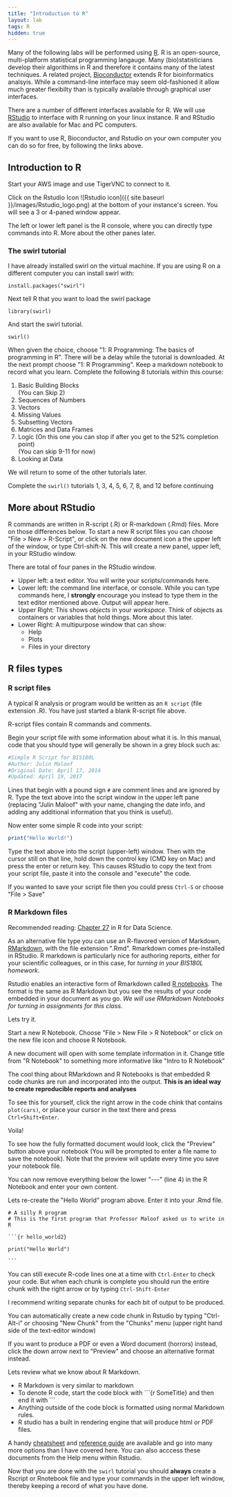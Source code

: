 ```yaml
---
title: "Introduction to R"
layout: lab
tags: R
hidden: true
---
```





Many of the following labs will be performed using [R](http://www.r-project.org/).  R is an open-source, multi-platform statistical programming langauge.  Many (bio)statisticians develop their algorithims in R and therefore it contains many of the latest techniques.  A related project, [Bioconductor](http://www.bioconductor.org/) extends R for bioinformatics analsyis.  While a command-line interface may seem old-fashioned it allow much greater flexibilty than is typically available through graphical user interfaces.

There are a number of different interfaces available for R.  We will use [RStudio](http://www.rstudio.com/ide/) to interface with R running on your linux instance.  R and RStudio are also available for Mac and PC computers.

If you want to use R, Bioconductor, and Rstudio on your own computer you can do so for free, by following the links above.

## Introduction to R

Start your AWS image and use TigerVNC to connect to it.

Click on the Rstudio Icon ![Rstudio icon]({{ site.baseurl }}/images/Rstudio_logo.png) at the bottom of your instance's screen.
You will see a 3 or 4-paned window appear.

The left or lower left panel is the R console, where you can directly type commands into R.  More about the other panes later.

### The swirl tutorial

I have already installed swirl on the virtual machine.  If you are using R on a different computer you can install swirl with:

    install.packages("swirl")

Next tell R that you want to load the swirl package

    library(swirl)

And start the swirl tutorial.

    swirl()

When given the choice, choose "1: R Programming: The basics of programming in R".  There will be a delay while the tutorial is downloaded.  At the next prompt choose "1: R Programming".  Keep a markdown notebook to record what you learn.  Complete the following 8 tutorials within this course:

1) Basic Building Blocks  
(You can Skip 2)  
3) Sequences of Numbers  
4) Vectors  
5) Missing Values  
6) Subsetting Vectors  
7) Matrices and Data Frames  
8) Logic (On this one you can stop if after you get to the 52% completion point)  
(You can skip 9-11 for now)  
12) Looking at Data   

We will return to some of the other tutorials later.

Complete the `swirl()` tutorials 1, 3, 4, 5, 6, 7, 8, and 12 before continuing

## More about RStudio

R commands are written in R-script (.R) or R-markdown (.Rmd) files.  More on those differences below. To start a new R script files you can choose "File > New > R-Script", or click on the new document icon a the upper left of the window, or type Ctrl-shift-N.  This will create a new panel, upper left, in your RStudio window.

There are total of four panes in the RStudio window.

* Upper left: a text editor.  You will write your scripts/commands here.
* Lower left: the command line interface, or console.  While you can type commands here, I **strongly** encourage you instead to type them in the text editor mentioned above.  Output will appear here.
* Upper Right: This shows *objects* in your *workspace*.  Think of objects as containers or variables that hold things.  More about this later.
* Lower Right: A multipurpose window that can show:
  * Help
  * Plots
  * Files in your directory

## R files types

### R script files

A typical R analysis or program would be written as an `R script` (file extension .R).  You have just started a blank R-script file above.

R-script files contain R commands and comments.

Begin your script file with some information about what it is.
In this manual, code that you should type will generally be shown in a grey block such as:


```r
#Simple R Script for BIS180L
#Author: Julin Maloof
#Original Date: April 17, 2014
#Updated: April 19, 2017
```
Lines that begin with a pound sign `#` are comment lines and are ignored by R.  Type the text above into the script window in the upper left pane (replacing "Julin Maloof" with your name, changing the date info, and adding any additional information that you think is useful).

Now enter some simple R code into your script:

```r
print("Hello World!")
```
Type the text above into the script (upper-left) window.  Then with the cursor still on that line, hold down the control key (CMD key on Mac) and press the enter or return key.  This causes RStudio to copy the text from your script file, paste it into the console and "execute" the code.

If you wanted to save your script file then you could press `Ctrl-S` or choose "File > Save"

### R Markdown files

Recommended reading: [Chapter 27](http://r4ds.had.co.nz/r-markdown.html) in R for Data Science.

As an alternative file type you can use an R-flavored version of Markdown, [RMarkdown](http://rmarkdown.rstudio.com/), with the file extension ".Rmd".  Rmarkdown comes pre-installed in RStudio.  R markdown is particularly nice for authoring reports, either for your scientific colleagues, or in this case, for _turning in your BIS180L homework_.

Rstudio enables an interactive form of Rmarkdown called [R notebooks](http://rmarkdown.rstudio.com/r_notebooks.html).  The format is the same as R Markdown but you see the results of your code embedded in your document as you go.  _We will use RMarkdown Notebooks for turning in assignments for this class._

Lets try it.

Start a new R Notebook.  Choose "File > New File > R Notebook" or click on the new file icon and choose R Notebook.

A new document will open with some template information in it.  Change title from "R Notebook" to something more informative like "Intro to R Notebook"

The cool thing about RMarkdown and R Notebooks is that embedded R code chunks are run and incorporated into the output.  **This is an ideal way to create reproducible reports and analyses**

To see this for yourself, click the right arrow in the code chink that contains `plot(cars)`, or place your cursor in the text there and press `Ctrl+Shift+Enter`.

Voila!

To see how the fully formatted document would look, click the "Preview" button above your notebook (You will be prompted to enter a file name to save the notebook). Note that the preview will update every time you save your notebook file.

You can now remove everything below the lower "---" (line 4) in the R Notebook and enter your own content.

Lets re-create the "Hello World" program above. Enter it into your .Rmd file.

    # A silly R program
    # This is the first program that Professor Maloof asked us to write in R

    ```{r hello_world2}

    print("Hello World")
    
    ```

You can still execute R-code lines one at a time with `Ctrl-Enter` to check your code.  But when each chunk is complete you should run the entire chunk with the right arrow or by typing `Ctrl-Shift-Enter`

I recommend writing separate chunks for each bit of output to be produced.

You can automatically create a new code chunk in Rstudio by typing "Ctrl-Alt-i" or choosing "New Chunk" from the "Chunks" menu (upper right hand side of the text-editor window)

If you want to produce a PDF or even a Word document (horrors) instead, click the down arrow next to "Preview" and choose an alternative format instead.

Lets review what we know about R Markdown.

* R Markdown is very similar to markdown
* To denote R code, start the code block with \`\`\`{r SomeTitle} and then end it with \`\`\`
* Anything outside of the code block is formatted using normal Markdown rules.
* R studio has a built in rendering engine that will produce html or PDF files.

A handy [cheatsheet](https://www.rstudio.com/wp-content/uploads/2016/03/rmarkdown-cheatsheet-2.0.pdf) and [reference guide](https://www.rstudio.com/wp-content/uploads/2015/03/rmarkdown-reference.pdf) are available and go into many more options than I have covered here.  You can also acccess these documents from the Help menu within Rstudio.

Now that you are done with the `swirl` tutorial you should **always** create a Rscript or Rnotebook file and type your commands in the upper left window, thereby keeping a record of what you have done.

